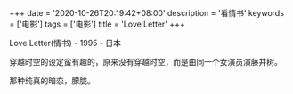 +++
date = '2020-10-26T20:19:42+08:00'
description = '看情书'
keywords = ['电影']
tags = ['电影']
title = 'Love Letter'
+++

Love Letter(情书) - 1995 - 日本

穿越时空的设定蛮有趣的，原来没有穿越时空，而是由同一个女演员演藤井树。

那种纯真的暗恋，朦胧。
